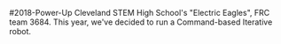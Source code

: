 #2018-Power-Up
Cleveland STEM High School's "Electric Eagles", FRC team 3684. This year, we've decided to run a Command-based Iterative robot.